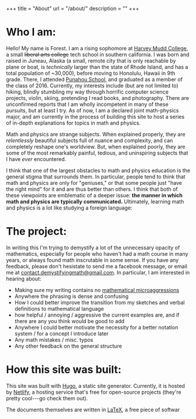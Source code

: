 +++
title = "About"
url = "/about/"
description = ""
+++
# Who I am:
Hello!  My name is Forest.  I am a rising sophomore at [Harvey Mudd College](https://www.hmc.edu), a small ~~liberal arts college~~ tech school in southern california.  I was born and raised in Juneau, Alaska (a small, remote city that is only reachable by plane or boat, is *technically* larger than the state of Rhode Island, and has a total population of ~30,000), before moving to Honolulu, Hawaii in 9th grade.  There, I attended [Punahou School](https://www.punahou.edu/), and graduated as a member of the class of 2016.  Currently, my interests include (but are not limited to) hiking, blindly stumbling my way through horrific computer science projects, violin, skiing, pretending I read books, and photography.  There are unconfirmed reports that I am wholly incompetent in many of these pursuits, but at least I try.  As of now, I am a declared joint math-physics major, and am currently in the process of building this site to host a series of in-depth explanations for topics in math and physics.  

Math and physics are strange subjects.  When explained properly, they are *relentlessly* beautiful subjects full of nuance and complexity, and can completely reshape one's worldview.  But, when explained poorly, they are some of the most remarkably painful, tedious, and uninspiring subjects that I have *ever* encountered.  

I think that one of the largest obstacles to math and physics education is the general stigma that surrounds them.  In particular, people tend to think that math and physics are only for "geniuses," or that some people just "have the right mind" for it and are thus better than others.  I think that both of these viewpoints are emblematic of a deeper issue: **the manner in which math and physics are typically communicated.**  Ultimately, learning math and physics is a lot like studying a foreign language: 






# The project:
In writing this I'm trying to demystify a lot of the unnecessary opacity of mathematics, especially for people who haven't had a math course in many years, or always found math inscrutable in some sense.  If you have any feedback, please don't hesistate to send me a facebook message, or email me at <contact.demystifyingmath@gmail.com>.  In particular, I am interested in hearing about:

* Making sure my writing contains no [mathematical microaggressions](https://www.dropbox.com/s/g9igfzl5u55lvyj/Su_Mathematical%20Microaggressions.pdf?dl=0)
* Anywhere the phrasing is dense and confusing
* How I could better improve the transition from my sketches and verbal definitions to mathematical language
* how helpful / annoying / aggressive the current examples are, and if there are any you think would be good to add
* Anywhere I could better motivate the necessity for a better notation system / for a concept I introduce later
* Any math mistakes / misc. typos
* Any other feedback on the general structure

# How this site was built:
This site was built with [Hugo](https://gohugo.io/), a static site generator.  Currently, it is hosted by [Netlify](https://www.netlify.com/), a hosting service that's free for open-source projects (they're pretty cool---go check them out).  

The documents themselves are written in [LaTeX](https://latex-project.org/), a free piece of softwar